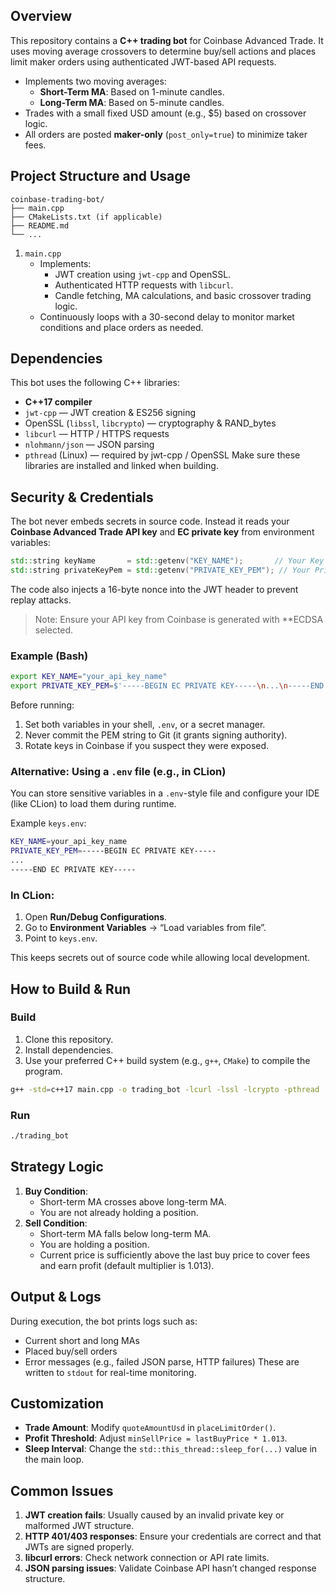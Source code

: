 ## Overview

This repository contains a **C++ trading bot** for Coinbase Advanced Trade. It uses moving average crossovers to determine buy/sell actions and places limit maker orders using authenticated JWT-based API requests.

- Implements two moving averages:
   - **Short-Term MA**: Based on 1-minute candles.
   - **Long-Term MA**: Based on 5-minute candles.
- Trades with a small fixed USD amount (e.g., $5) based on crossover logic.
- All orders are posted **maker-only** (`post_only=true`) to minimize taker fees.


## Project Structure and Usage

```text
coinbase-trading-bot/
├── main.cpp
├── CMakeLists.txt (if applicable)
├── README.md
└── ...
```

1. `main.cpp`
   - Implements:
     - JWT creation using `jwt-cpp` and OpenSSL.
     - Authenticated HTTP requests with `libcurl`.
     - Candle fetching, MA calculations, and basic crossover trading logic.
   - Continuously loops with a 30-second delay to monitor market conditions and place orders as needed.
  
## Dependencies
This bot uses the following C++ libraries:
   - **C++17 compiler**
   - `jwt-cpp` — JWT creation & ES256 signing
   - OpenSSL (`libssl`, `libcrypto`) — cryptography & RAND_bytes
   - `libcurl` — HTTP / HTTPS requests
   - `nlohmann/json` — JSON parsing
   - `pthread` (Linux) — required by jwt-cpp / OpenSSL
Make sure these libraries are installed and linked when building.

## Security & Credentials
The bot never embeds secrets in source code. 
Instead it reads your **Coinbase Advanced Trade API key** and **EC private key** from environment variables:
```cpp
std::string keyName       = std::getenv("KEY_NAME");       // Your Key ID (In Coinbase Api Key: "name")
std::string privateKeyPem = std::getenv("PRIVATE_KEY_PEM"); // Your Private Key (In Coinbase Api Key: "privateKey")
```
The code also injects a 16-byte nonce into the JWT header to prevent replay attacks.
> Note:
> Ensure your API key from Coinbase is generated with **ECDSA selected.

### Example (Bash)
```bash
export KEY_NAME="your_api_key_name"
export PRIVATE_KEY_PEM=$'-----BEGIN EC PRIVATE KEY-----\n...\n-----END EC PRIVATE KEY-----'
```
Before running:
1. Set both variables in your shell, `.env`, or a secret manager.
2. Never commit the PEM string to Git (it grants signing authority).
3. Rotate keys in Coinbase if you suspect they were exposed.

### Alternative: Using a `.env` file (e.g., in CLion)

You can store sensitive variables in a `.env`-style file and configure your IDE (like CLion) to load them during runtime.

Example `keys.env`:
```bash
KEY_NAME=your_api_key_name
PRIVATE_KEY_PEM=-----BEGIN EC PRIVATE KEY-----
...
-----END EC PRIVATE KEY-----
```

### In CLion:
1. Open **Run/Debug Configurations**.
2. Go to **Environment Variables** -> “Load variables from file”.
3. Point to `keys.env`.

This keeps secrets out of source code while allowing local development.

## How to Build & Run
### Build
1. Clone this repository.
2. Install dependencies.
3. Use your preferred C++ build system (e.g., `g++`, `CMake`) to compile the program.
```bash
g++ -std=c++17 main.cpp -o trading_bot -lcurl -lssl -lcrypto -pthread
```
### Run
```bash
./trading_bot
```

## Strategy Logic
1. **Buy Condition**:
   - Short-term MA crosses above long-term MA.
   - You are not already holding a position.
2. **Sell Condition**:
   - Short-term MA falls below long-term MA.
   - You are holding a position.
   - Current price is sufficiently above the last buy price to cover fees and earn profit (default multiplier is 1.013).
  
## Output & Logs
During execution, the bot prints logs such as:
   - Current short and long MAs
   - Placed buy/sell orders
   - Error messages (e.g., failed JSON parse, HTTP failures)
These are written to `stdout` for real-time monitoring.

## Customization
   - **Trade Amount**: Modify `quoteAmountUsd` in `placeLimitOrder()`.
   - **Profit Threshold**: Adjust `minSellPrice = lastBuyPrice * 1.013`.
   - **Sleep Interval**: Change the `std::this_thread::sleep_for(...)` value in the main loop.

## Common Issues
1. **JWT creation fails**: Usually caused by an invalid private key or malformed JWT structure.
2. **HTTP 401/403 responses**: Ensure your credentials are correct and that JWTs are signed properly.
3. **libcurl errors**: Check network connection or API rate limits.
4. **JSON parsing issues**: Validate Coinbase API hasn’t changed response structure.

